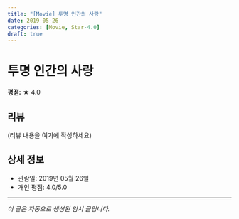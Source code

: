 ```yaml
---
title: "[Movie] 투명 인간의 사랑"
date: 2019-05-26
categories: [Movie, Star-4.0]
draft: true
---
```


# 투명 인간의 사랑

**평점:** ★ 4.0

## 리뷰

(리뷰 내용을 여기에 작성하세요)

## 상세 정보

- 관람일: 2019년 05월 26일
- 개인 평점: 4.0/5.0

---

*이 글은 자동으로 생성된 임시 글입니다.*
